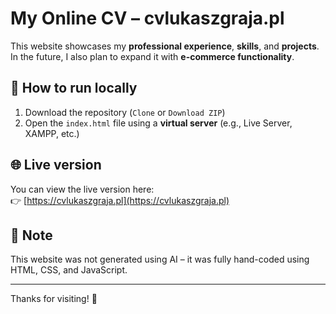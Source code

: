 # My Online CV – cvlukaszgraja.pl

This website showcases my **professional experience**, **skills**, and **projects**. In the future, I also plan to expand it with **e-commerce functionality**.

## 🔧 How to run locally

1. Download the repository (`Clone` or `Download ZIP`)
2. Open the `index.html` file using a **virtual server** (e.g., Live Server, XAMPP, etc.)

## 🌐 Live version

You can view the live version here:  
👉 [https://cvlukaszgraja.pl](https://cvlukaszgraja.pl)

## 📌 Note

This website was not generated using AI – it was fully hand-coded using HTML, CSS, and JavaScript.

---

Thanks for visiting! 🙂
